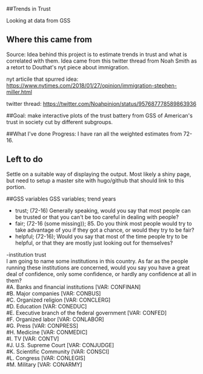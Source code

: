 
##Trends in Trust 

Looking at data from GSS   

## Where this came from
Source: Idea behind this project is to estimate trends in trust and what is correlated with them. Idea came from this twitter thread from Noah Smith as a retort to Douthat's nyt piece about immigration.

nyt articile that spurred idea:
https://www.nytimes.com/2018/01/27/opinion/immigration-stephen-miller.html

twitter thread:
https://twitter.com/Noahpinion/status/957687778589863936

##Goal:
make interactive plots of the trust battery from GSS of American's trust in society cut by different subgroups.   

##What I've done
Progress: I have ran all the weighted estimates from 72-16.

## Left to do
Settle on a suitable way of displaying the output. Most likely a shiny page, but need to setup a master site with hugo/github that should link to this portion.

##GSS variables
GSS variables; trend years   
- trust; (72-16) Generally speaking, would you say that most people can be trusted or that you can't be too careful in dealing with people?     
- fair; (72-16 (some missing)); 85. Do you think most people would try to take advantage of you if they got a chance, or would they try to be fair?  
- helpful; (72-16); Would you say that most of the time people try to be helpful, or that they are mostly just looking out for themselves?    

-institution trust  
  I am going to name some institutions in this country. As far as the people running these institutions are concerned, would you say you have a great deal of confidence, only some confidence, or hardly any confidence at all in them?  
    #A.  Banks and financial institutions [VAR: CONFINAN]   
    #B. Major companies [VAR: CONBUS]   
    #C. Organized religion [VAR: CONCLERG]  
    #D. Education [VAR: CONEDUC]  
    #E. Executive branch of the federal government [VAR: CONFED]  
    #F. Organized labor [VAR: CONLABOR]  
    #G. Press [VAR: CONPRESS]  
    #H. Medicine [VAR: CONMEDIC]  
    #I. TV [VAR: CONTV]  
    #J. U.S. Supreme Court [VAR: CONJUDGE]  
    #K. Scientific Community [VAR: CONSCI]  
    #L. Congress [VAR: CONLEGIS]  
    #M. Military [VAR: CONARMY]   